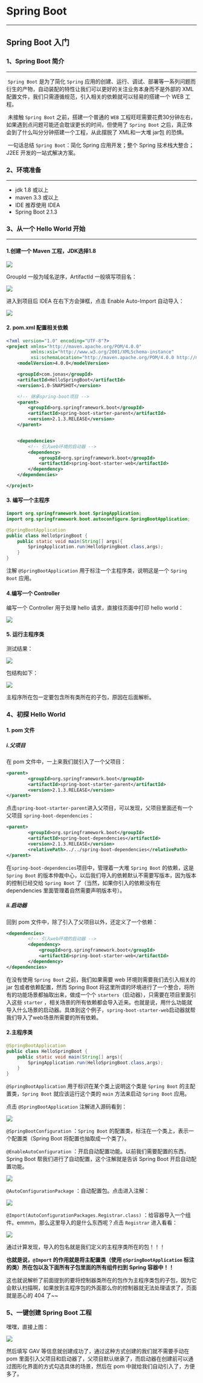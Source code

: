 # Spring Boot 

------

## Spring Boot 入门

### 1、Spring Boot 简介

-----

​	`Spring Boot` 是为了简化 `Spring` 应用的创建、运行、调试、部署等一系列问题而衍生的产物，自动装配的特性让我们可以更好的关注业务本身而不是外部的 XML 配置文件，我们只需遵循规范，引入相关的依赖就可以轻易的搭建一个 WEB 工程。

​	未接触 `Spring Boot` 之前，搭建一个普通的 `WEB` 工程旺旺需要花费30分钟左右，如果遇到点问题可能还会耽误更长的时间，但使用了 `Spring Boot` 之后，真正体会到了什么叫分分钟搭建一个工程，从此摆脱了 XML和一大堆 jar包 的恐惧。

​	一句话总结 `Spring Boot`：简化 Spring 应用开发；整个 Spring 技术栈大整合；J2EE 开发的一站式解决方案。



### 2、环境准备

-----------

- jdk 1.8 或以上
- maven 3.3 或以上
- IDE 推荐使用 IDEA 
- Spring Boot 2.1.3



### 3、从一个 Hello World 开始

------------

#### 1.创建一个 Maven 工程，JDK选择1.8

![](/images/1553933197835.png)

GroupId 一般为域名逆序，ArtifactId 一般填写项目名：

![](/images/1553933321255.png)

进入到项目后 IDEA 在右下方会弹框，点击 Enable Auto-Import 自动导入：

![](/images/1553933427755.png)

#### 2. pom.xml 配置相关依赖

```xml
<?xml version="1.0" encoding="UTF-8"?>
<project xmlns="http://maven.apache.org/POM/4.0.0"
         xmlns:xsi="http://www.w3.org/2001/XMLSchema-instance"
         xsi:schemaLocation="http://maven.apache.org/POM/4.0.0 http://maven.apache.org/xsd/maven-4.0.0.xsd">
    <modelVersion>4.0.0</modelVersion>

    <groupId>com.jonas</groupId>
    <artifactId>HelloSpringBoot</artifactId>
    <version>1.0-SNAPSHOT</version>

    <!-- 继承spring-boot项目 -->
    <parent>
        <groupId>org.springframework.boot</groupId>
        <artifactId>spring-boot-starter-parent</artifactId>
        <version>2.1.3.RELEASE</version>
    </parent>


    <dependencies>
        <!-- 引入web环境的启动器 -->
        <dependency>
            <groupId>org.springframework.boot</groupId>
            <artifactId>spring-boot-starter-web</artifactId>
        </dependency>
    </dependencies>

</project>
```

#### 3. 编写一个主程序

```java
import org.springframework.boot.SpringApplication;
import org.springframework.boot.autoconfigure.SpringBootApplication;

@SpringBootApplication
public class HelloSpringBoot {
    public static void main(String[] args){
        SpringApplication.run(HelloSpringBoot.class,args);
    }
}
```

注解 `@SpringBootApplication` 用于标注一个主程序类，说明这是一个 `Spring Boot` 应用。

#### 4.编写一个 Controller

编写一个 Controller 用于处理 hello 请求，直接往页面中打印 hello world：

![](/images/1553934396969.png)

#### 5. 运行主程序类

测试结果：

![](/images/1553934510955.png)

包结构如下：

![](/images/1553934660621.png)

主程序所在包一定要包含所有类所在的子包，原因在后面解析。



### 4、初探 Hello World

#### 1. pom 文件

##### i.父项目

在 pom 文件中，一上来我们就引入了一个父项目：

```xml
<parent>
        <groupId>org.springframework.boot</groupId>
        <artifactId>spring-boot-starter-parent</artifactId>
        <version>2.1.3.RELEASE</version>
</parent>
```

点击`spring-boot-starter-parent`进入父项目，可以发现，父项目里面还有一个父项目 `spring-boot-dependencies`：

```xml
<parent>
        <groupId>org.springframework.boot</groupId>
        <artifactId>spring-boot-dependencies</artifactId>
        <version>2.1.3.RELEASE</version>
        <relativePath>../../spring-boot-dependencies</relativePath>
</parent>
```

在`spring-boot-dependencies`项目中，管理着一大堆 `Spring Boot` 的依赖，这是 `Spring Boot` 的版本仲裁中心，以后我们导入的依赖默认不需要写版本，因为版本的控制已经交给 `Spring Boot` 了（当然，如果你引入的依赖没有在 dependencies 里面管理着自然需要声明版本号）。

##### ii.启动器

回到 pom 文件中，除了引入了父项目以外，还定义了一个依赖：

```xml
<dependencies>
        <!-- 引入web环境的启动器 -->
        <dependency>
            <groupId>org.springframework.boot</groupId>
            <artifactId>spring-boot-starter-web</artifactId>
        </dependency>
</dependencies>
```

在没有使用 `Spring Boot` 之前，我们如果需要 web 环境则需要我们去引入相关的 jar 包或者依赖配置，然而 Spring Boot 将这里所谓的环境进行了一个整合，将所有的功能场景都抽取出来，做成一个个 `starters`（启动器），只需要在项目里面引入这些  `starter` ，相关场景的所有依赖都会导入近来。也就是说，用什么功能就导入什么场景的启动器。具体到这个例子，`spring-boot-starter-web`启动器就帮我们导入了web场景所需要的所有依赖。

#### 2.主程序类

```java
@SpringBootApplication
public class HelloSpringBoot {
    public static void main(String[] args){
        SpringApplication.run(HelloSpringBoot.class,args);
    }
}
```

`@SpringBootApplication` 用于标识在某个类上说明这个类是 `Spring Boot` 的主配置类，`Spring Boot` 就应该运行这个类的 `main` 方法来启动 `Spring Boot` 应用。

点击 `@SpringBootApplication` 注解进入源码看到：

![](/images/1553936103197.png)

`@SpringBootConfiguration` ：`Spring Boot` 的配置类，标注在一个类上，表示一个配置类（Spring Boot 将配置也抽取成一个类了）。

`@EnableAutoConfiguration` ：开启自动配置功能。以前我们需要配置的东西，Spring Boot 帮我们进行了自动配置，这个注解就是告诉 Spring Boot 开启自动配置功能。

![](/images/1553936439912.png)

`@AutoConfigurationPackage` ：自动配置包。点击进入注解：

![](/images/1553936529868.png)

`@Import(AutoConfigurationPackages.Registrar.class)` ：给容器导入一个组件。emmm，那么这里导入的是什么东西呢？点击 `Registrar` 进入看看：

![](/images/1553937205912.png)

通过计算发现，导入的包名就是我们定义的主程序类所在的包！！！

**也就是说，`@Import` 的作用就是将主配置类（使用 `@SpringBootApplication` 标注的类）所在包以及下面所有子包里面的所有组件扫到 Spring 容器中！！**

这也就说解析了前面提到的要将控制器类所在的包作为主程序类包的子包，因为它会默认扫描啊，如果放到主程序包的外面那么你的控制器就无法处理请求了，页面就是恶心的 404 了~~



### 5、一键创建 Spring Boot 工程

嘿嘿，直接上图：
 
![](/images/1553938280150.png)

然后填写 GAV 等信息就创建成功了，通过这种方式创建的我们就不需要手动在 pom 里面引入父项目和启动器了，父项目默认继承了，而启动器在创建前可以通过图形化界面的方式勾选具体的场景，然后在 pom 中就给我们自动引入了，方便多了。
